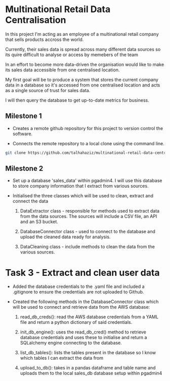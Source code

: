 # Multinational Retail Data Centralisation

In this project I'm acting as an employee of a multinational retail company that sells products accross the world.

Currently, their sales data is spread across many different data sources so its quire difficult to analyse or access by memebers of the team 

In an effort to become more data-driven the organisation would like to make its sales data accessible from one centralised location.

My first goal will be to produce a system that stores the current company data in a database so it's accessed from one centralised location and acts as a single source of trust for sales data. 

I will then query the database to get up-to-date metrics for business. 

## Milestone 1 

- Creates a remote github repository for this project to version control the software.

- Connects the remote repository to a local clone using the command line.

```bash
git clone https://github.com/talhahaziz/multinational-retail-data-centralisation
```

## Milestone 2

- Set up a database 'sales_data' within pgadmin4. I will use this database to store company information that I extract from various sources. 

- Initialised the three classes which will be used to clean, extract and connect the data

    1. DataExtractor class - responsible for methods used to extract data from the data sources. The sources will include a  CSV file, an API and an S3 bucket.

    1. DatabaseConnector class - used to connect to the database and upload the cleaned data ready for analysis.

    1. DataCleaning class - include methods to clean the data from the various sources. 


# Task 3 - Extract and clean user data

- Added the database credentials to the .yaml file and included a .gitignore to ensure the credentials are not uploaded to Github.

- Created the following methods in the DatabaseConnector class which will be used to connect and retrieve data from the AWS database:

    1. read_db_creds(): read the AWS database credentials from a YAML file and return a python dictionary of said credentials. 

    1. init_db_engine(): uses the read_db_cred() method to retrieve database credentials and uses these to initialise and return a SQLalchemy engine connecting to the database.

    1. list_db_tables(): lists the tables present in the database so I know which tables I can extract the data from

    1. upload_to_db(): takes in a pandas dataframe and table name and uploads them to the local sales_db database setup within pgadmin4
